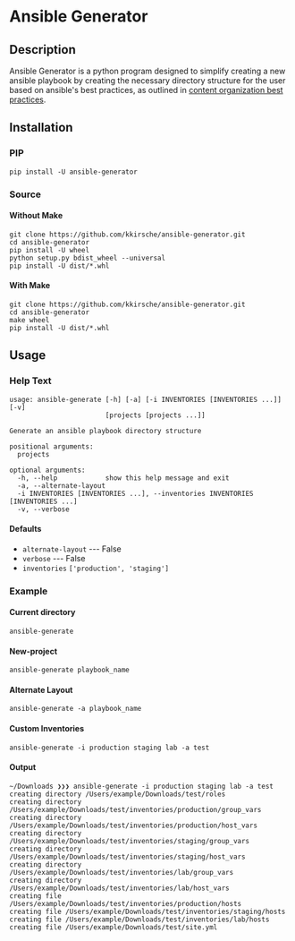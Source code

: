 # Ansible Generator

## Description
Ansible Generator is a python program designed to simplify creating a new
ansible playbook by creating the necessary directory structure for the user
based on ansible's best practices, as outlined in [content organization best practices](http://docs.ansible.com/ansible/latest/playbooks_best_practices.html#content-organization).

## Installation


### PIP
```
pip install -U ansible-generator
```

### Source

#### Without Make
```
git clone https://github.com/kkirsche/ansible-generator.git
cd ansible-generator
pip install -U wheel
python setup.py bdist_wheel --universal
pip install -U dist/*.whl
```
#### With Make
```
git clone https://github.com/kkirsche/ansible-generator.git
cd ansible-generator
make wheel
pip install -U dist/*.whl
```

## Usage

### Help Text

```
usage: ansible-generate [-h] [-a] [-i INVENTORIES [INVENTORIES ...]] [-v]
                        [projects [projects ...]]

Generate an ansible playbook directory structure

positional arguments:
  projects

optional arguments:
  -h, --help            show this help message and exit
  -a, --alternate-layout
  -i INVENTORIES [INVENTORIES ...], --inventories INVENTORIES [INVENTORIES ...]
  -v, --verbose
```

#### Defaults

* `alternate-layout` --- False
* `verbose` --- False
* `inventories`  `['production', 'staging']`

### Example

#### Current directory

```
ansible-generate
```

#### New-project

```
ansible-generate playbook_name
```

#### Alternate Layout

```
ansible-generate -a playbook_name
```

#### Custom Inventories

```
ansible-generate -i production staging lab -a test
```

#### Output
```
~/Downloads ❯❯❯ ansible-generate -i production staging lab -a test
creating directory /Users/example/Downloads/test/roles
creating directory /Users/example/Downloads/test/inventories/production/group_vars
creating directory /Users/example/Downloads/test/inventories/production/host_vars
creating directory /Users/example/Downloads/test/inventories/staging/group_vars
creating directory /Users/example/Downloads/test/inventories/staging/host_vars
creating directory /Users/example/Downloads/test/inventories/lab/group_vars
creating directory /Users/example/Downloads/test/inventories/lab/host_vars
creating file /Users/example/Downloads/test/inventories/production/hosts
creating file /Users/example/Downloads/test/inventories/staging/hosts
creating file /Users/example/Downloads/test/inventories/lab/hosts
creating file /Users/example/Downloads/test/site.yml
```
